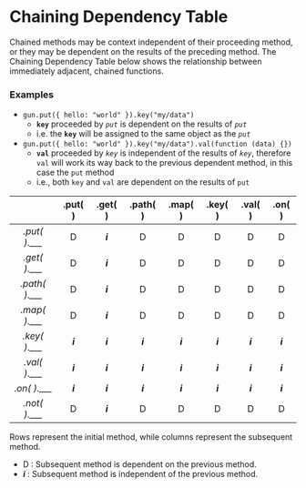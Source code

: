 # Chaining Dependency Table

Chained methods may be context independent of their proceeding method, or they may be dependent on the results of the preceding method. The Chaining Dependency Table below shows the relationship between immediately adjacent, chained functions.

### Examples
  - `gun.put({ hello: "world" }).key("my/data")`
    - **`key`** proceeded by *`put`* is dependent on the results of *`put`*
    -  i.e. the **`key`** will be assigned to the same object as the *`put`*
  - `gun.put({ hello: "world" }).key("my/data").val(function (data) {})`
    - **`val`** proceeded by *`key`* is independent of the results of *`key`*, therefore `val` will work its way back to the previous dependent method, in this case the `put` method
    - i.e., both `key` and `val` are dependent on the results of `put`

|                |  .put( )  |  .get( )  |  .path( ) |  .map( )  |  .key( )  |  .val( )  |  .on( )   |
|:--------------:|:---------:|:---------:|:---------:|:---------:|:---------:|:---------:|:---------:|
| *.put( ).___*  |     D     |*****i*****|     D     |     D     |     D     |     D     |     D     |
| *.get( ).___*  |     D     |*****i*****|     D     |     D     |     D     |     D     |     D     |
| *.path( ).___* |     D     |*****i*****|     D     |     D     |     D     |     D     |     D     |
| *.map( ).___*  |     D     |*****i*****|     D     |     D     |     D     |     D     |     D     |
| *.key( ).___*  |*****i*****|*****i*****|*****i*****|*****i*****|*****i*****|*****i*****|*****i*****|
| *.val( ).___*  |*****i*****|*****i*****|*****i*****|*****i*****|*****i*****|*****i*****|*****i*****|
| *.on( ).___*   |*****i*****|*****i*****|*****i*****|*****i*****|*****i*****|*****i*****|*****i*****|
| *.not( ).___*  |     D     |*****i*****|     D     |     D     |     D     |     D     |     D     |

Rows represent the initial method, while columns represent the subsequent method.
  - D : Subsequent method is dependent on the previous method.  
  - ***i*** : Subsequent method is independent of the previous method.  